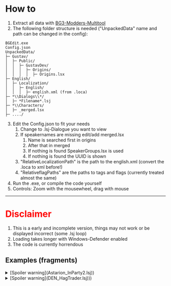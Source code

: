 # How to
1. Extract all data with [BG3-Modders-Multitool](https://github.com/ShinyHobo/BG3-Modders-Multitool/releases)
2. The following folder structure is needed ("UnpackedData" name and path can be changed in the config):
```
BGEdit.exe
Config.json
UnpackedData/
├─ Gustav/
│  ├─ Public/
│  │  ├─ GustavDev/
│  │  │  ├─ Origins/
│  │  │  │  ├─ Origins.lsx
├─ English/
│  ├─ Localization/
│  │  ├─ English/
│  │  │  ├─ english.xml (from .loca)
├─ *\\Dialogs\\*/
│  ├─ *Filename*.lsj
├─ *\\Characters/
│  ├─ _merged.lsx
├─ ..../

```

3. Edit the Config.json to fit your needs
	1. Change to .lsj-Dialogue you want to view
	2. If speakernames are missing edit/add merged.lsx 
		1. Name is searched first in origins
		2. After that in merged
		3. If nothing is found SpeakerGroups.lsx is used
		4. If nothing is found the UUID is shown
	3. "RelativeLocalizationPath" is the path to the english.xml (convert the .loca to xml before!)
	4. "RelativeflagPaths" are the paths to tags and flags (currently treated almost the same)
4. Run the .exe, or compile the code yourself
5. Controls: Zoom with the mousewheel, drag with mouse
---
# <span style="color:red">Disclaimer</span>

1. This is a early and incomplete version, things may not work or be displayed incorrect (some .lsj loop)
2. Loading takes longer with Windows-Defender enabled
3. The code is currently horrendous 



## Examples (fragments)

<details>
	<summary>[Spoiler warning](Astarion_InParty2.lsj))</summary>
	Change in "Config.json": "RelativeDialoguePath" : {"path" :"Gustav\\Mods\\GustavDev\\Story\\Dialogs\\Companions\\Astarion_InParty2.lsj"},<br> 
	Some fragments of "Astarion_InParty2.lsj":<br> 
	<img src="https://github.com/gidHog/BGDView/assets/64482285/62cbc2d2-1704-49d1-a11b-948c7da54bf1"><br>
	<img src="https://github.com/gidHog/BGDView/assets/64482285/b7c7a0c5-1c6e-473c-9025-feb78362d8a2"><br>

</details>

<details>
	<summary>[Spoiler warning](DEN_HagTrader.lsj)))</summary>
	Change in "Config.json": "RelativeDialoguePath" : {"path" :"Gustav\\Mods\\Gustav\\Story\\Dialogs\\Act1\\DEN\\DEN_HagTrader.lsj"},<br> 
	<img src="https://github.com/gidHog/BGDView/assets/64482285/1efa2e13-9f21-48f2-bb2c-a1e54b87f3c9">
</details>

